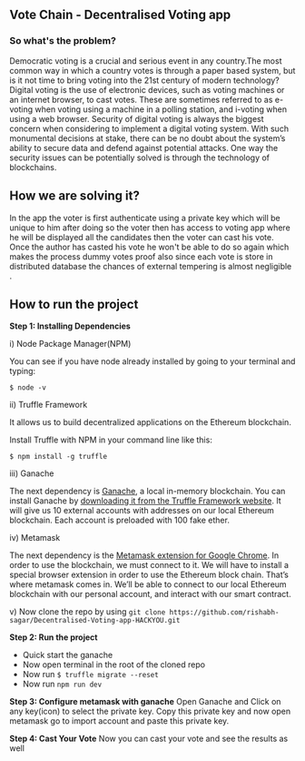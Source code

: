 ## Vote Chain - Decentralised Voting app
###  So what's the problem?
Democratic voting is a crucial and serious event in any country.The most common way in which a country votes is through a paper based system, but is it not time to bring voting into the 21st century of modern technology? Digital voting is the use of electronic devices, such as voting machines or an internet browser, to cast votes. These are sometimes referred to as e-voting when voting using a machine in a polling station, and i-voting when using a web browser. Security of digital voting is always the biggest concern when considering to implement a digital voting system. With such monumental decisions at stake, there can be no doubt about the system’s ability to secure data and defend against potential attacks. One way the security issues can be potentially solved is through the technology of blockchains.
## How we are solving it?
In the app the voter is first authenticate using a private key which will be unique to him after doing so the voter then has access to voting app where he will be displayed all the candidates then the voter can cast his vote. Once the author has casted his vote he won't be able to do so again which makes the process dummy votes proof also since each vote is store in distributed database the chances of external tempering is almost negligible .
## How to run the project
**Step 1: Installing Dependencies**

i) Node Package Manager(NPM)

You can see if you have node already installed by going to your terminal and typing:

    $ node -v

ii) Truffle Framework

It allows us to build decentralized applications on the Ethereum blockchain.

Install Truffle with NPM in your command line like this:

    $ npm install -g truffle

iii) Ganache

The next dependency is  [Ganache](http://truffleframework.com/ganache), a local in-memory blockchain. You can install Ganache by  [downloading it from the Truffle Framework website](http://truffleframework.com/ganache). It will give us 10 external accounts with addresses on our local Ethereum blockchain. Each account is preloaded with 100 fake ether.

iv) Metamask

The next dependency is the  [Metamask extension for Google Chrome](https://chrome.google.com/webstore/detail/metamask/nkbihfbeogaeaoehlefnkodbefgpgknn?hl=en). In order to use the blockchain, we must connect to it. We will have to install a special browser extension in order to use the Ethereum block chain. That’s where metamask comes in. We’ll be able to connect to our local Ethereum blockchain with our personal account, and interact with our smart contract.

v) Now clone the repo by using
 `git clone https://github.com/rishabh-sagar/Decentralised-Voting-app-HACKYOU.git`
 
 **Step 2: Run the project**

 - Quick start the ganache
 - Now open terminal in the root of the cloned repo
 - Now run `$ truffle migrate --reset`
 - Now run `npm run dev`
 
  **Step 3: Configure metamask with ganache**
  Open Ganache and Click on any key(icon) to select the private key. 
  Copy this private key and now open metamask go to import account and paste this private key.
  
  **Step 4: Cast Your Vote**
    Now you can cast your vote and see the results as well

   
